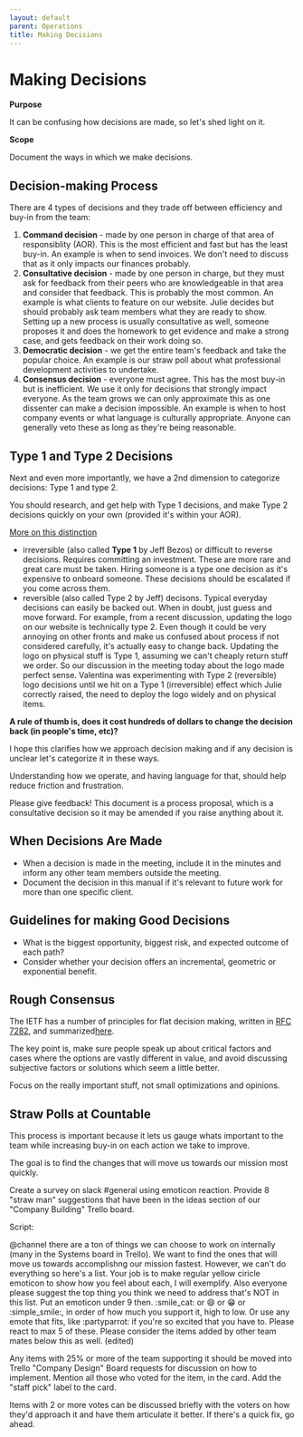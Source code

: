 ```yaml
---
layout: default
parent: Operations
title: Making Decisions
---
```


# Making Decisions

**Purpose**

It can be confusing how decisions are made, so let's shed light on it.

**Scope**

Document the ways in which we make decisions.

## Decision-making Process

There are 4 types of decisions and they trade off between efficiency and
buy-in from the team:

1.  **Command decision** - made by one person in charge of that area of responsiblity (AOR). This is the most efficient and fast but has the least buy-in. An example is when to send invoices. We don't need to discuss that as it only impacts our finances probably.
2.  **Consultative decision** - made by one person in charge, but they must ask for feedback from their peers who are knowledgeable in that area and consider that feedback. This is probably the most common. An example is what clients to feature on our website. Julie decides but should probably ask team members what they are ready to show. Setting up a new process is usually consultative as well, someone proposes it and does the homework to get evidence and make a strong case, and gets feedback on their work doing so.
3. **Democratic decision** - we get the entire team's feedback and take the  popular choice. An example is our straw poll about what professional development activities to undertake.
4.  **Consensus decision** - everyone must agree. This has the most buy-in but is inefficient. We use it only for decisions that strongly impact everyone. As the team grows we can only approximate this as one dissenter can make a decision impossible. An example is when to host company events or what language is culturally appropriate. Anyone can generally veto these as long as they're being reasonable.

## Type 1 and Type 2 Decisions

Next and even more importantly, we have a 2nd dimension to categorize decisions: Type 1 and type 2. 

You should research, and get help with
Type 1 decisions, and make Type 2 decisions quickly on your own (provided it's within your AOR).

[More on this distinction](https://www.businessinsider.com/jeff-bezos-on-type-1-and-type-2-decisions-2016-4)

  - irreversible (also called **Type 1** by Jeff Bezos) or difficult to reverse decisions. Requires committing an investment. These are more rare and great care must be taken. Hiring someone is a type one decision as it's expensive to onboard someone. These decisions should be escalated if you come across them.
  - reversible (also called Type 2 by Jeff) decisons. Typical everyday decisions can easily be backed out. When in doubt, just guess and move forward. For example, from a recent discussion, updating the logo on our website is technically type 2. Even though it could be very annoying on other fronts and make us confused about process if not considered carefully, it's actually easy to change back. Updating the logo on physical stuff is Type 1, assuming we can't cheaply return stuff we order. So our discussion in the meeting today about the logo made perfect sense. Valentina was experimenting with Type 2 (reversible) logo decisions until we hit on a Type 1 (irreversible) effect which Julie correctly raised, the need to deploy the logo widely and on physical items.

**A rule of thumb is, does it cost hundreds of dollars to change the decision back (in people's time, etc)?**

I hope this clarifies how we approach decision making and if any decision is unclear let's categorize it in these ways. 

Understanding how we operate, and having language for that, should help reduce friction and frustration.

Please give feedback\! This document is a process proposal, which is a consultative decision so it may be amended if you raise anything about it.

## When Decisions Are Made

  - When a decision is made in the meeting, include it in the minutes and inform any other team members outside the meeting.
  - Document the decision in this manual if it's relevant to future work for more than one specific client.

## Guidelines for making Good Decisions

  - What is the biggest opportunity, biggest risk, and expected outcome of each path?
  - Consider whether your decision offers an incremental, geometric or exponential benefit.

## Rough Consensus

The IETF has a number of principles for flat decision making, written in [RFC 7282](https://tools.ietf.org/html/rfc7282), and summarized[here](https://doist.com/blog/decision-making-flat-organization/).

The key point is, make sure people speak up about critical factors and cases where the options are vastly different in value, and avoid
discussing subjective factors or solutions which seem a little better.

Focus on the really important stuff, not small optimizations and opinions.

## Straw Polls at Countable

This process is important because it lets us gauge whats important to the team while increasing buy-in on each action we take to improve. 

The goal is to find the changes that will move us towards our mission most quickly.

Create a survey on slack \#general using emoticon reaction. Provide 8 "straw man" suggestions that have been in the ideas section of our "Company Building" Trello board.

Script:

@channel there are a ton of things we can choose to work on internally
(many in the Systems board in Trello). We want to find the ones that
will move us towards accomplishng our mission fastest. However, we can't
do everything so here's a list. Your job is to make regular yellow
ciricle emoticon to show how you feel about each, I will exemplify. Also
everyone please suggest the top thing you think we need to address
that's NOT in this list. Put an emoticon under 9 then. :smile\_cat: or
:smile: or :grin: or :simple\_smile:, in order of how much you support
it, high to low. Or use any emote that fits, like :partyparrot: if
you're so excited that you have to. Please react to max 5 of these.
Please consider the items added by other team mates below this as well.
(edited)

Any items with 25% or more of the team supporting it should be moved
into Trello "Company Design" Board requests for discussion on how to
implement. Mention all those who voted for the item, in the card. Add
the "staff pick" label to the card.

Items with 2 or more votes can be discussed briefly with the voters on
how they'd approach it and have them articulate it better. If there's a
quick fix, go ahead.
